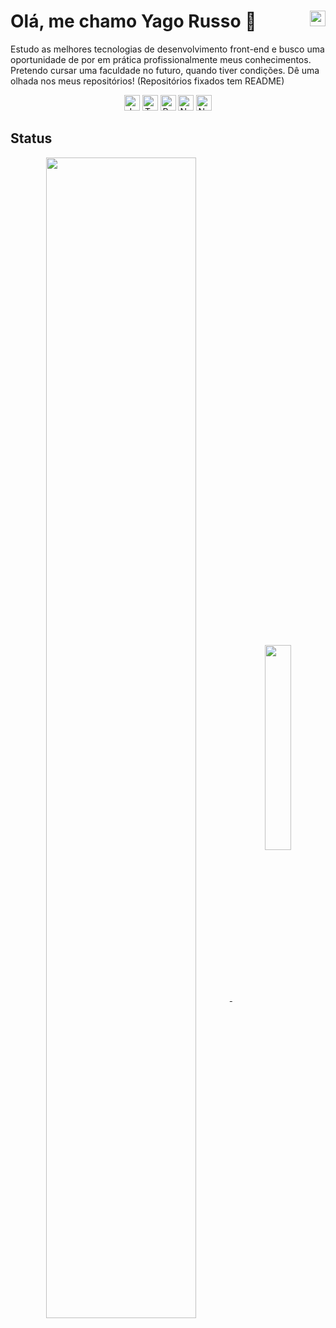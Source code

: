 # Olá, me chamo Yago Russo 👋 <a href="https://linkedin.com/in/yago-russo"><img title="Linkedin" width=25 height=25 align="right" src="https://cdn.jsdelivr.net/gh/devicons/devicon/icons/linkedin/linkedin-original.svg" /></a>
Estudo as melhores tecnologias de desenvolvimento front-end e busco uma oportunidade de por em prática profissionalmente meus conhecimentos. Pretendo cursar uma faculdade no futuro, quando tiver condições. Dê uma olhada nos meus repositórios! (Repositórios fixados tem README)

<div align="center">
  <img title="JavaScript" width=25 height=25 src="https://cdn.jsdelivr.net/gh/devicons/devicon/icons/javascript/javascript-plain.svg" />
  <img title="TypeScript" width=25 height=25 src="https://cdn.jsdelivr.net/gh/devicons/devicon/icons/typescript/typescript-plain.svg" />
  <img title="ReactJs e ReactNative" width=25 height=25 src="https://cdn.jsdelivr.net/gh/devicons/devicon/icons/react/react-original.svg" />
  <!-- <img title="ReduxJS" width=25 height=25 src="https://cdn.jsdelivr.net/gh/devicons/devicon/icons/redux/redux-original.svg" /> -->
  <img title="NextJs" width=25 height=25 src="https://cdn.jsdelivr.net/gh/devicons/devicon/icons/nextjs/nextjs-original.svg" />
  <img title="NodeJS" width=25 height=25 src="https://cdn.jsdelivr.net/gh/devicons/devicon/icons/nodejs/nodejs-original.svg" />
</div>

## Status
<div align="center">
  <a href="https://github.com/YaGRRusso">
    <img width=69% align="center" src="https://github-readme-stats.vercel.app/api?username=YaGRRusso&show_icons=true&theme=dracula&count_private=true&" />
  </a>
  <a href="https://github.com/YaGRRusso">
    <img width=29% align="center" src="https://github-readme-stats.vercel.app/api/top-langs/?username=YaGRRusso&theme=dracula"/>
  </a>
</div>
